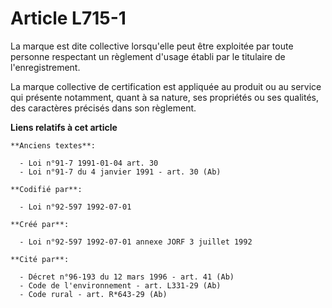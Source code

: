 # Article L715-1

La marque est dite collective lorsqu'elle peut être exploitée par toute personne respectant un règlement d'usage établi par
le titulaire de l'enregistrement.

La marque collective de certification est appliquée au produit ou au service qui présente notamment, quant à sa nature, ses
propriétés ou ses qualités, des caractères précisés dans son règlement.

**Liens relatifs à cet article**

	**Anciens textes**:

	  - Loi n°91-7 1991-01-04 art. 30
	  - Loi n°91-7 du 4 janvier 1991 - art. 30 (Ab)

	**Codifié par**:

	  - Loi n°92-597 1992-07-01

	**Créé par**:

	  - Loi n°92-597 1992-07-01 annexe JORF 3 juillet 1992

	**Cité par**:

	  - Décret n°96-193 du 12 mars 1996 - art. 41 (Ab)
	  - Code de l'environnement - art. L331-29 (Ab)
	  - Code rural - art. R*643-29 (Ab)
